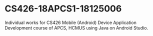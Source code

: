 # CS426-18APCS1-18125006
Individual works for CS426 Mobile (Android) Device Application Development course of APCS, HCMUS using Java on Android Studio.
